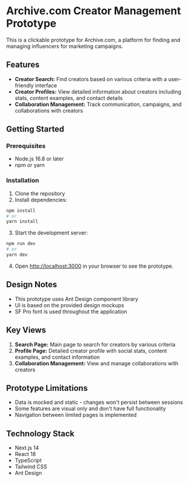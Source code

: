 # Archive.com Creator Management Prototype

This is a clickable prototype for Archive.com, a platform for finding and managing influencers for marketing campaigns.

## Features

- **Creator Search:** Find creators based on various criteria with a user-friendly interface
- **Creator Profiles:** View detailed information about creators including stats, content examples, and contact details
- **Collaboration Management:** Track communication, campaigns, and collaborations with creators

## Getting Started

### Prerequisites

- Node.js 16.8 or later
- npm or yarn

### Installation

1. Clone the repository
2. Install dependencies:

```bash
npm install
# or
yarn install
```

3. Start the development server:

```bash
npm run dev
# or
yarn dev
```

4. Open [http://localhost:3000](http://localhost:3000) in your browser to see the prototype.

## Design Notes

- This prototype uses Ant Design component library
- UI is based on the provided design mockups
- SF Pro font is used throughout the application

## Key Views

1. **Search Page:** Main page to search for creators by various criteria
2. **Profile Page:** Detailed creator profile with social stats, content examples, and contact information
3. **Collaboration Management:** View and manage collaborations with creators

## Prototype Limitations

- Data is mocked and static - changes won't persist between sessions
- Some features are visual only and don't have full functionality
- Navigation between limited pages is implemented

## Technology Stack

- Next.js 14
- React 18
- TypeScript
- Tailwind CSS
- Ant Design
